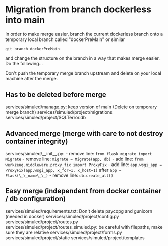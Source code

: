 # Migration from branch dockerless into main
In order to make merge easier, branch the current dockerless branch onto a temporary local
branch called "dockerPreMain" or similar 
```
git branch dockerPreMain
```
and change the structure on the branch in a way that makes merge easier. Do the following...

Don't push the temporary merge branch upstream and delete on your local machine after the merge.

## Has to be deleted before merge
services/simuled/manage.py: keep version of main (Delete on temporary merge branch)
services/simuled/project/migrations
services/simuled/project/SQLTerror.db

## Advanced merge (merge with care to not destroy container integrity)
services/simuled/\_\_init\_\_.py:
	- remove line: ``from flask_migrate import Migrate``
	- remove line: ``migrate = Migrate(app, db)``
	- add line: ``from werkzeug.middleware.proxy_fix import ProxyFix``
	- add line: ``app.wsgi_app = ProxyFix(app.wsgi_app, x_for=1, x_host=1)`` after ``app = Flask(\_\_name\_\_)``
	- remove line: ``db.create_all()``

## Easy merge (independent from docker container / db configuration)
services/simuled/requirements.txt: Don't delete psycopg and gunicorn (needed in docker)
services/simuled/project/config.py
services/simuled/project/routes.py
services/simuled/project/routes\_simuled.py: be careful with filepaths, make sure they are relative
services/simuled/project/forms.py
services/simuled/project/static
services/simuled/project/templates

